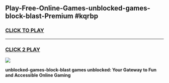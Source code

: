 
## Play-Free-Online-Games-unblocked-games-block-blast-Premium #kqrbp
<h3>
<a href="https://premium.freeplayer.one?title=unblocked-games-block-blast&ref=8M">CLICK TO PLAY</a></h3>
<hr>

<h3>
<a href="https://premium.freeplayer.one?title=unblocked-games-block-blast&ref=8M">CLICK 2 PLAY</a>
  
</h3>

<a href="https://premium.freeplayer.one?title=unblocked-games-block-blast&ref=8M"><img src="https://clearcache.store/games.png"></a>


**unblocked-games-block-blast games unblocked: Your Gateway to Fun and Accessible Online Gaming**
